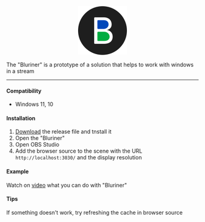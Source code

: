 <div style="text-align:center">
    <img alt="#" src="assets/128x128.png" />
</div>

The "Bluriner" is a prototype of a solution that helps to work with windows in a stream

---

#### Compatibility

- Windows 11, 10

#### Installation

1. [Download](https://github.com/pavlokobyliatskyi/bluriner/releases/download/v0.1.0/Bluriner-Setup-0.1.0.exe) the release file and tnstall it
2. Open the "Bluriner"
3. Open OBS Studio
4. Add the browser source to the scene with the URL ```http://localhost:3030/``` and the display resolution

#### Example

Watch on [video](https://youtu.be/ByKzMUP60Ys) what you can do with "Bluriner"

#### Tips

If something doesn't work, try refreshing the cache in browser source